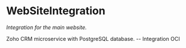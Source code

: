 # WebSiteIntegration

_Integration for the main website._

Zoho CRM microservice with PostgreSQL database. -- Integration OCI